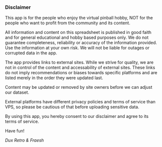### Disclaimer

This app is for the people who enjoy the virtual pinball hobby, NOT for
the people who want to profit from the community and its content.

All information and content on this spreadsheet is published in good
faith and for general educational and hobby based purposes only. We do
not guarantee completeness, reliability or accuracy of the information
provided. Use the information at your own risk. We will not be liable
for outages or corrupted data in the app.

The app provides links to external sites. While we strive for quality,
we are not in control of the content and accessability of external
sites. These links do not imply recommendations or biases towards
specific platforms and are listed merely in the order they were updated
last.

Content may be updated or removed by site owners before we can adjust
our dataset.

External platforms have different privacy policies and terms of service
than VPS, so please be cautious of that before uploading sensitive data.

By using this app, you hereby consent to our disclaimer and agree to its
terms of service.

Have fun!

_Dux Retro & Fraesh_
